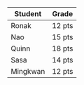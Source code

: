 | Student | Grade |
|----------|----------|
| Ronak | 12 pts |
| Nao | 15 pts |
| Quinn | 18 pts |
| Sasa | 14 pts |
| Mingkwan | 12 pts |
